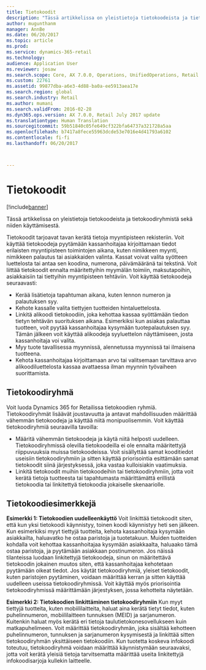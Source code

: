 ```yaml
---
title: Tietokoodit
description: "Tässä artikkelissa on yleistietoja tietokoodeista ja tietokoodiryhmistä sekä niiden käyttämisestä."
author: mugunthanm
manager: AnnBe
ms.date: 06/20/2017
ms.topic: article
ms.prod: 
ms.service: dynamics-365-retail
ms.technology: 
audience: Application User
ms.reviewer: josaw
ms.search.scope: Core, AX 7.0.0, Operations, UnifiedOperations, Retail
ms.custom: 22761
ms.assetid: 99877dba-a6e3-4d88-ba0a-ee5913aea17e
ms.search.region: global
ms.search.industry: Retail
ms.author: mumani
ms.search.validFrom: 2016-02-28
ms.dyn365.ops.version: AX 7.0.0, Retail July 2017 update
ms.translationtype: Human Translation
ms.sourcegitcommit: 59b51840c05fe649cf322bfa64737a321728a5aa
ms.openlocfilehash: b7417a8fece55963dcde53e7016e4d41793a6102
ms.contentlocale: fi-fi
ms.lasthandoff: 06/20/2017



---
```


# Tietokoodit
<a id="info-codes" class="xliff"></a>

[!include[banner](includes/banner.md)]


Tässä artikkelissa on yleistietoja tietokoodeista ja tietokoodiryhmistä sekä niiden käyttämisestä.

Tietokoodit tarjoavat tavan kerätä tietoja myyntipisteen rekisteriin. Voit käyttää tietokoodeja pyytämään kassanhoitajaa kirjoittamaan tiedot erilaisten myyntipisteen toimintojen aikana, kuten nimikkeen myynti, nimikkeen palautus tai asiakkaiden valinta. Kassat voivat valita syötteen luettelosta tai antaa sen koodina, numerona, päivämääränä tai tekstinä. Voit liittää tietokoodit ennalta määritettyihin myymälän toimiin, maksutapoihin, asiakkaisiin tai tiettyihin myyntipisteen tehtäviin. Voit käyttää tietokoodeja seuraavasti:
-   Kerää lisätietoja tapahtuman aikana, kuten lennon numeron ja palautuksen syy.
-   Kehote kassalle valita tiettyjen tuotteiden hintaluettelosta.
-   Linkitä alikoodi tietokoodiin, joka kehottaa kassaa syöttämään tiedon tietyn tehtävän suorituksen aikana. Esimerkiksi kun asiakas palauttaa tuotteen, voit pyytää kassanhoitajaa kysymään tuotepalautuksen syy. Tämän jälkeen voit käyttää alikoodeja syyluettelon näyttämiseen, josta kassanhoitaja voi valita.
-   Myy tuote tavallisessa myynnissä, alennetussa myynnissä tai ilmaisena tuotteena.
-   Kehota kassanhoitajaa kirjoittamaan arvo tai valitsemaan tarvittava arvo alikoodiluettelosta kassaa avattaessa ilman myynnin työvaiheen suorittamista.

## Tietokoodiryhmä
<a id="info-codes-group" class="xliff"></a>
Voit luoda Dynamics 365 for Retailissa tietokoodien ryhmiä. Tietokoodiryhmät lisäävät joustavuutta ja antavat mahdollisuuden määrittää vähemmän tietokoodeja ja käyttää niitä monipuolisemmin. Voit käyttää tietokoodiryhmiä seuraavilla tavoilla:
-   Määritä vähemmän tietokoodeja ja käytä niitä helposti uudelleen. Tietokoodiryhmissä olevilla tietokoodeilla ei ole ennalta määritettyjä riippuvuuksia muissa tietokoodeissa. Voit sisällyttää samat kooditiedot useisiin tietokoodiryhmiin ja sitten käyttää priorisointia esittämään samat tietokoodit siinä järjestyksessä, joka vastaa kulloisiakin vaatimuksia.
-   Linkitä tietokoodit muihin tietokoodeihin tai tietokoodiryhmiin, jotta voit kerätä tietoja tuotteesta tai tapahtumasta määrittämättä erillistä tietokoodia tai linkitettyä tietokoodia jokaiselle skenaariolle.

## Tietokoodiesimerkkejä
<a id="info-code-examples" class="xliff"></a>
**Esimerkki 1: Tietokoodien uudelleenkäyttö** Voit linkittää tietokoodit siten, että kun yksi tietokoodi käynnistyy, toinen koodi käynnistyy heti sen jälkeen. Kun esimerkiksi myyt tiettyjä tuotteita, kehota kassanhoitaja kysymään asiakkailta, haluavatko he ostaa paristoja ja tuotetakuun. Muiden tuotteiden kohdalla voit kehottaa kassanhoitajaa kysymään asiakkaalta, haluaako tämä ostaa paristoja, ja pyytämään asiakkaan postinumeron. Jos näissä tilanteissa luodaan linkitettyjä tietokoodeja, sinun on määritettävä tietokoodin jokainen muutos siten, että kassanhoitajaa kehotetaan pyytämään oikeat tiedot. Jos käytät tietokoodiryhmiä, yleiset tietokoodit, kuten paristojen pyytäminen, voidaan määrittää kerran ja sitten käyttää uudelleen useissa tietokoodiryhmissä. Voit käyttää myös priorisointia tietokoodiryhmissä määrittämään järjestyksen, jossa kehotteita näytetään.


**Esimerkki 2: Tietokoodien linkittäminen tietokoodiryhmiin** Kun myyt tiettyjä tuotteita, kuten mobiililaitteita, haluat aina kerätä tietyt tiedot, kuten puhelinnumeron, mobiililaitteen tunnuksen (MEID) ja sarjanumeron. Kuitenkin haluat myös kerätä eri tietoja taulutietokonesovellukseen kuin matkapuhelimeen. Voit määrittää tietokoodiryhmän, joka sisältää kehotteen puhelinnumeron, tunnuksen ja sarjanumeron kysymisestä ja linkittää sitten tietokoodiryhmän yksittäiseen tietokoodiin. Kun tuotetta koskeva infokoodi toteutuu, tietokoodiryhmä voidaan määrittää käynnistymään seuraavaksi, jotta voit kerätä yleisiä tietoja tarvitsematta määrittää useita linkitettyjä infokoodisarjoja kullekin laitteelle.

 



